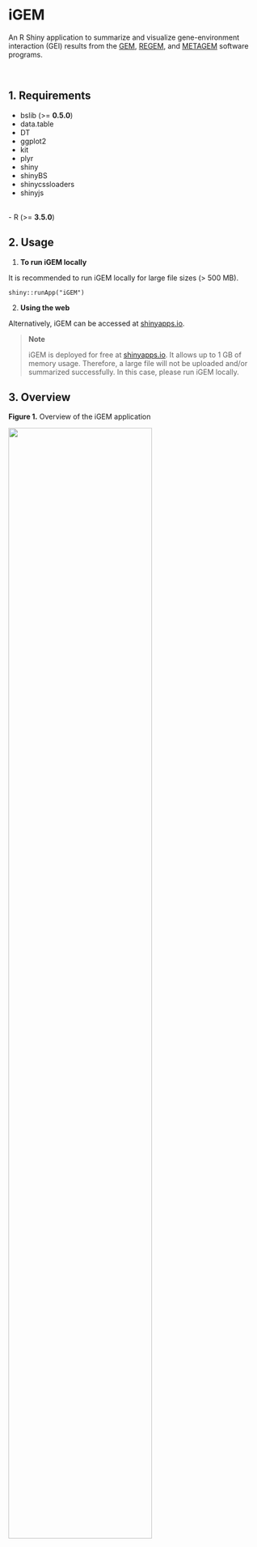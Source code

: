 # iGEM

An R Shiny application to summarize and visualize gene-environment interaction (GEI) results from the [GEM](https://github.com/large-scale-gxe-methods/GEM), [REGEM](https://github.com/large-scale-gxe-methods/REGEM), and [METAGEM](https://github.com/large-scale-gxe-methods/METAGEM) software programs.

<br />

## 1. Requirements  

- bslib (>= <b>0.5.0</b>)
- data.table
- DT
- ggplot2
- kit
- plyr
- shiny
- shinyBS
- shinycssloaders
- shinyjs
<br />
- R (>= <b>3.5.0</b>)

<br />

## 2. Usage

1. **To run iGEM locally**

It is recommended to run iGEM locally for large file sizes (> 500 MB). 

```
shiny::runApp("iGEM")
```

2. **Using the web**

Alternatively, iGEM can be accessed at [shinyapps.io](https://posit.co/download/rstudio-desktop/).
> **Note** 
> 
> iGEM is deployed for free at [shinyapps.io](https://posit.co/download/rstudio-desktop/). It allows up to 1 GB of memory usage. Therefore, a large file will not be uploaded and/or summarized successfully. In this case, please run iGEM locally.

## 3. Overview  

**Figure 1.** Overview of the iGEM application

<img src="https://github.com/duytpm16/iGEM/tree/main/figures/igem_fig1.png" width = "75%"/>

